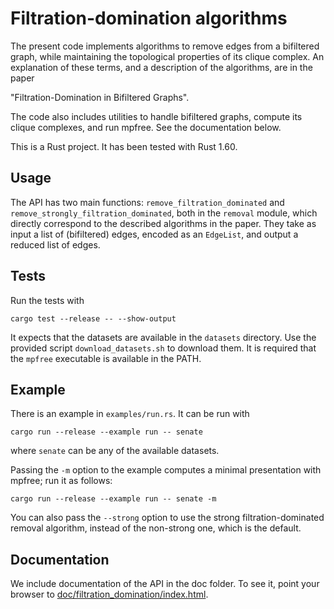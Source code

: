 # Filtration-domination algorithms

The present code implements algorithms to remove edges from a bifiltered graph,
while maintaining the topological properties of its clique complex. An
explanation of these terms, and a description of the algorithms, are in the
paper

"Filtration-Domination in Bifiltered Graphs".

The code also includes utilities to handle bifiltered graphs, compute its clique
complexes, and run mpfree. See the documentation below.

This is a Rust project. It has been tested with Rust 1.60.

## Usage

The API has two main functions: `remove_filtration_dominated` and
`remove_strongly_filtration_dominated`, both in the `removal` module, which
directly correspond to the described algorithms in the paper. They take as input
a list of (bifiltered) edges, encoded as an ``EdgeList``, and output a reduced
list of edges.

## Tests

Run the tests with
```shell
cargo test --release -- --show-output
```
It expects that the datasets are available in the `datasets` directory.
Use the provided script `download_datasets.sh` to download them.
It is required that the `mpfree` executable is available in the PATH.

## Example

There is an example in `examples/run.rs`. It can be run with
```shell
cargo run --release --example run -- senate
```
where `senate` can be any of the available datasets.

Passing the `-m` option to the example
computes a minimal presentation with mpfree; run it as follows:
```shell
cargo run --release --example run -- senate -m
```

You can also pass the `--strong` option to use the strong filtration-dominated
removal algorithm, instead of the non-strong one, which is the default.

## Documentation

We include documentation of the API in the doc folder. To see it, point your
browser to
[doc/filtration_domination/index.html](doc/filtration_domination/index.html).
